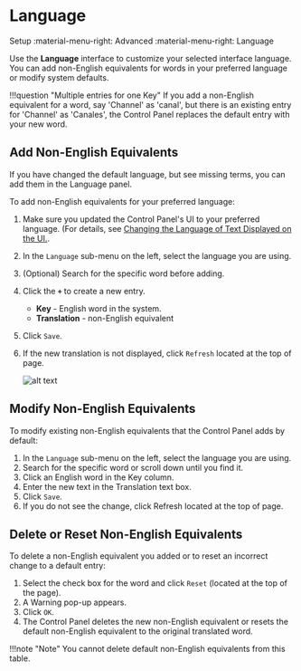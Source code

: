 # Language

Setup :material-menu-right: Advanced :material-menu-right: Language

Use the **Language** interface to customize your selected interface language. You can add non-English equivalents for words in your preferred language or modify system defaults.

!!!question "Multiple entries for one Key" 
	If you add a non-English equivalent for a word, say 'Channel' as 'canal', but there is an existing entry for 'Channel' as 'Canales', the Control Panel replaces the default entry with your new word.
	
## Add Non-English Equivalents
If you have changed the default language, but see missing terms, you can add them in the Language panel. 

To add non-English equivalents for your preferred language:

1. Make sure you updated the Control Panel's UI to your preferred language. (For details, see [Changing the Language of Text Displayed on the UI.](https://docs.connexcs.com/changing-language/).  
3. In the `Language` sub-menu on the left, select the language you are using.
4. (Optional) Search for the specific word before adding.
5. Click the **`+`** to create a new entry. 
   
   * **Key** - English word in the system.
   * **Translation** - non-English equivalent

8. Click `Save`.
9. If the new translation is not displayed, click `Refresh` located at the top of page.

   ![alt text][adding-words-in-spanish]


## Modify Non-English Equivalents
To modify existing non-English equivalents that the Control Panel adds by default:

1. In the `Language` sub-menu on the left, select the language you are using.
1. Search for the specific word or scroll down until you find it. 
2. Click an English word in the Key column.
3. Enter the new text in the Translation text box.
4. Click `Save`.
5. If you do not see the change, click Refresh located at the top of page.

## Delete or Reset Non-English Equivalents
To delete a non-English equivalent you added or to reset an incorrect change to a default entry:

1. Select the check box for the word and click `Reset` (located at the top of the page).
2. A Warning pop-up appears. 
3. Click `OK`.
4. The Control Panel deletes the new non-English equivalent or resets the default non-English equivalent to the original translated word.
      
!!!note "Note" 
	You cannot delete default non-English equivalents from this table.

[adding-words-in-spanish]: /misc/img/adding-words-in-spanish.png "adding-words-in-spanish"
